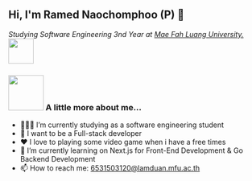 ## Hi, I'm Ramed Naochomphoo (P) 👋

<p><em>Studying Software Engineering 3nd Year at <a href="https://en.mfu.ac.th/home.html"> Mae Fah Luang University.
</a><img src="https://media1.giphy.com/media/v1.Y2lkPTc5MGI3NjExbTNwa2Rsc3pnem5jbXg2aHRjdWEzaWJuNTc2OTJqa2h5Y3BwcWQ2bCZlcD12MV9pbnRlcm5hbF9naWZfYnlfaWQmY3Q9cw/9PwWklO9tSELtIhBka/giphy.webp" width="50"> </em></p>

### <img src="https://media.giphy.com/media/VgCDAzcKvsR6OM0uWg/giphy.gif" width="70"> A little more about me...  
- 👨🏽‍💻 I’m currently studying as a software engineering student
- 💭 I want to be a Full-stack developer
- ❤ I love to playing some video game when i have a free times
- 🌱 I’m currently learning on Next.js for Front-End Development & Go Backend Development
- 📫 How to reach me: 6531503120@lamduan.mfu.ac.th
